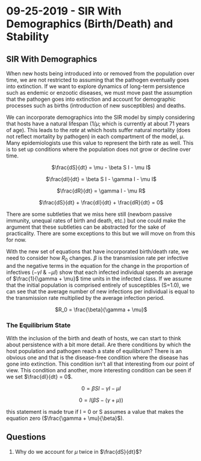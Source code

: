 # 09-25-2019 - SIR With Demographics (Birth/Death) and Stability

## SIR With Demographics

When new hosts being introduced into or removed from the population over time, we are not restricted to assuming that the pathogen eventually goes into extinction. If we want to explore dynamics of long-term persistence such as endemic or enzootic diseases, we must move past the assumption that the pathogen goes into extinction and account for demographic processes such as births (introduction of new susceptibles) and deaths. 

We can incorporate demographics into the SIR model by simply considering that hosts have a natural lifespan ($1/\mu$; which is currently at about 71 years of age). This leads to the *rate* at which hosts suffer natural mortality (does not reflect mortality by pathogen) in each compartment of the model, $\mu$. Many epidemiologists use this value to represent the birth rate as well. This is to set up conditions where the population does not grow or decline over time.

<center>

$\frac{dS}{dt} = \mu - \beta S I - \mu I$

$\frac{dI}{dt} = \beta S I - \gamma I - \mu I$

$\frac{dR}{dt} = \gamma I - \mu R$

$\frac{dS}{dt} + \frac{dI}{dt} + \frac{dR}{dt} = 0$

</center>

There are some subtleties that we miss here still (newborn passive immunity, unequal rates of birth and death, etc.) but one could make the argument that these subtleties can be abstracted for the sake of practicality. There are some exceptions to this but we will move on from this for now. 

With the new set of equations that have incorporated birth/death rate, we need to consider how $R_0$ changes. $\beta$ is the transmission rate per infective and the negative terms in the equation for the change in the proportion of infectives ($-\gamma I$ & $-\mu I$) show that each infected individual spends an average of $\frac{1}{\gamma + \mu}$ time units in the infected class. If we assume that the initial population is comprised entirely of susceptibles (S=1.0), we can see that the average number of new infections per individual is equal to the transmission rate multiplied by the average infection period.

<center>

$R_0 = \frac{\beta}{\gamma + \mu}$

</center>

### The Equilibrium State

With the inclusion of the birth and death of hosts, we can start to think about persistence with a bit more detail. Are there conditions by which the host population and pathogen reach a state of equilibrium? There is an obvious one and that is the disease-free condition where the disease has gone into extinction. This condition isn't all that interesting from our point of view. This condition and another, more interesting condition can be seen if we set $\frac{dI}{dt} = 0$. 

<center>

$0 = \beta S I - \gamma I - \mu I$

$0 = I (\beta S - (\gamma + \mu))$

</center>

this statement is made true if I = 0 or S assumes a value that makes the equation zero ($\frac{\gamma + \mu}{\beta}$).


## Questions

1. Why do we account for $\mu$ twice in $\frac{dS}{dt}$?
